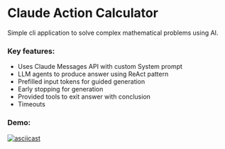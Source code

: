 # Claude Action Calculator

Simple cli application to solve complex mathematical problems using AI.

### Key features:
- Uses Claude Messages API with custom System prompt
- LLM agents to produce answer using ReAct pattern
- Prefilled input tokens for guided generation
- Early stopping for generation
- Provided tools to exit answer with conclusion
- Timeouts


### Demo:
[![asciicast](assets/demo.gif)](https://asciinema.org/a/EnTQlWJ1U9mkS1I1YbdSH9og1)
